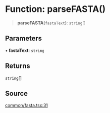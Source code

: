 # Function: parseFASTA()

> **parseFASTA**(`fastaText`): `string`[]

## Parameters

• **fastaText**: `string`

## Returns

`string`[]

## Source

[common/fasta.tsx:31](https://github.com/riyavsinha/logomakerjs/blob/1a68b30ba77ebc4d7364dc66477b45820dec335d/src/common/fasta.tsx#L31)
